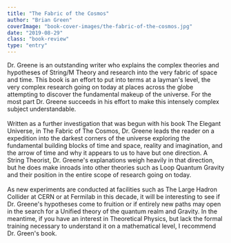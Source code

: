 ```yaml
---
title: "The Fabric of the Cosmos"
author: "Brian Green"
coverImage: "book-cover-images/the-fabric-of-the-cosmos.jpg"
date: "2019-08-29"
class: "book-review"
type: "entry"
---
```


Dr. Greene is an outstanding writer who explains the complex theories and hypotheses of String/M Theory and research into the very fabric of space and time. This book is an effort to put into terms at a layman's level, the very complex research going on today at places across the globe attempting to discover the fundamental makeup of the universe. For the most part Dr. Greene succeeds in his effort to make this intensely complex subject understandable.
<br />
<br />
Written as a further investigation that was begun with his book The Elegant Universe, in The Fabric of The Cosmos, Dr. Greene leads the reader on a expedition into the darkest corners of the universe exploring the fundamental building blocks of time and space, reality and imagination, and the arrow of time and why it appears to us to have but one direction. A String Theorist, Dr. Greene's explanations weigh heavily in that direction, but he does make inroads into other theories such as Loop Quantum Gravity and their position in the entire scope of research going on today.
<br />
<br />
As new experiments are conducted at facilities such as The Large Hadron Collider at CERN or at Fermilab in this decade, it will be interesting to see if Dr. Greene's hypotheses come to fruition or if entirely new paths may open in the search for a Unified theory of the quantum realm and Gravity. In the meantime, if you have an interest in Theoretical Physics, but lack the formal training necessary to understand it on a mathematical level, I recommend Dr. Green's book.
